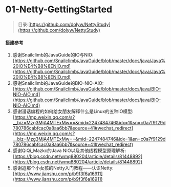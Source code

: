 # 01-Netty-GettingStarted

> 目录:[https://github.com/dolyw/NettyStudy](https://github.com/dolyw/NettyStudy)

#### 搭建参考

1. 感谢Snailclimb的JavaGuide的IO与NIO: [https://github.com/Snailclimb/JavaGuide/blob/master/docs/java/Java%20IO%E4%B8%8ENIO.md](https://github.com/Snailclimb/JavaGuide/blob/master/docs/java/Java%20IO%E4%B8%8ENIO.md)
2. 感谢Snailclimb的JavaGuide的BIO-NIO-AIO: [https://github.com/Snailclimb/JavaGuide/blob/master/docs/java/BIO-NIO-AIO.md](https://github.com/Snailclimb/JavaGuide/blob/master/docs/java/BIO-NIO-AIO.md)
3. 感谢漫话编程的如何给女朋友解释什么是Linux的五种IO模型: [https://mp.weixin.qq.com/s?__biz=Mzg3MjA4MTExMw==&mid=2247484746&idx=1&sn=c0a7f9129d780786cabfcac0a8aa6bb7&source=41#wechat_redirect](https://mp.weixin.qq.com/s?__biz=Mzg3MjA4MTExMw==&mid=2247484746&idx=1&sn=c0a7f9129d780786cabfcac0a8aa6bb7&source=41#wechat_redirect)
4. 感谢QiQi_Mazkc的Java NIO以及其他线程模型原理解析: [https://blog.csdn.net/wmq880204/article/details/81448892](https://blog.csdn.net/wmq880204/article/details/81448892)
5. 感谢追那个小女孩的Netty入门教程——认识Netty: [https://www.jianshu.com/p/b9f3f6a16911](https://www.jianshu.com/p/b9f3f6a16911)
